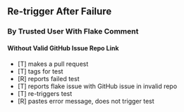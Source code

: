 ## Re-trigger After Failure

### By Trusted User With Flake Comment

#### Without Valid GitHub Issue Repo Link
 - [T] makes a pull request
 - [T] tags for test
 - [R] reports failed test
 - [T] reports flake issue with GitHub issue in invalid repo
 - [T] re-triggers test
 - [R] pastes error message, does not trigger test